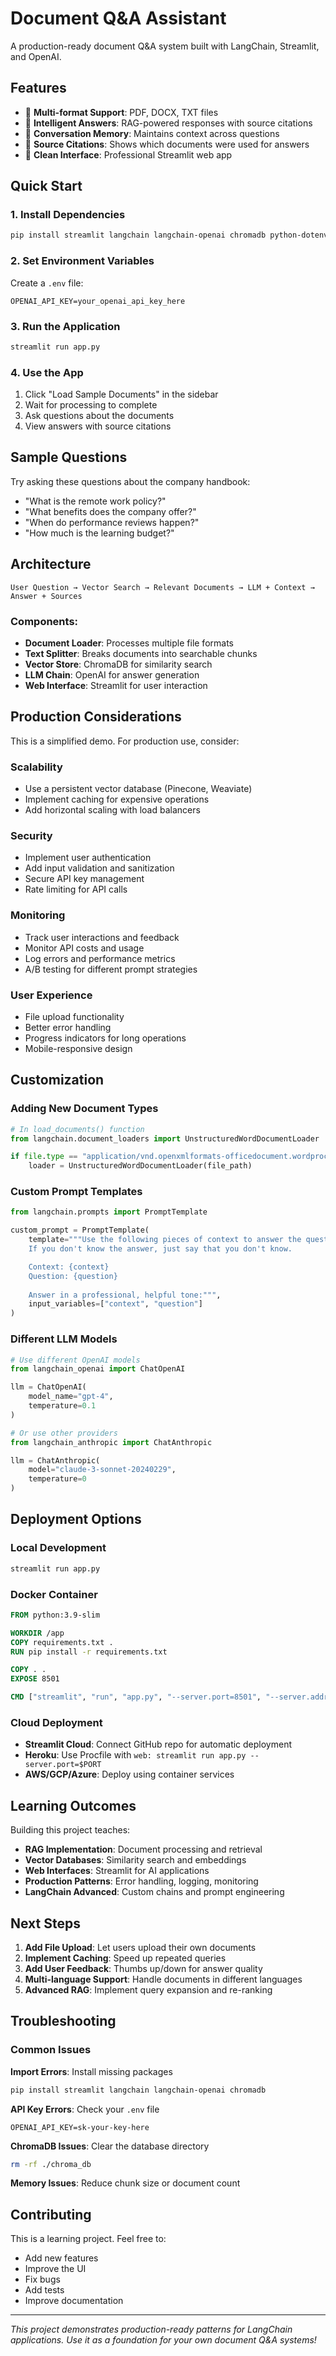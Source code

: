 # Document Q&A Assistant

A production-ready document Q&A system built with LangChain, Streamlit, and OpenAI.

## Features

- 📄 **Multi-format Support**: PDF, DOCX, TXT files
- 🧠 **Intelligent Answers**: RAG-powered responses with source citations
- 💬 **Conversation Memory**: Maintains context across questions
- 🎯 **Source Citations**: Shows which documents were used for answers
- 🚀 **Clean Interface**: Professional Streamlit web app

## Quick Start

### 1. Install Dependencies
```bash
pip install streamlit langchain langchain-openai chromadb python-dotenv
```

### 2. Set Environment Variables
Create a `.env` file:
```
OPENAI_API_KEY=your_openai_api_key_here
```

### 3. Run the Application
```bash
streamlit run app.py
```

### 4. Use the App
1. Click "Load Sample Documents" in the sidebar
2. Wait for processing to complete
3. Ask questions about the documents
4. View answers with source citations

## Sample Questions

Try asking these questions about the company handbook:

- "What is the remote work policy?"
- "What benefits does the company offer?"
- "When do performance reviews happen?"
- "How much is the learning budget?"

## Architecture

```
User Question → Vector Search → Relevant Documents → LLM + Context → Answer + Sources
```

### Components:
- **Document Loader**: Processes multiple file formats
- **Text Splitter**: Breaks documents into searchable chunks
- **Vector Store**: ChromaDB for similarity search
- **LLM Chain**: OpenAI for answer generation
- **Web Interface**: Streamlit for user interaction

## Production Considerations

This is a simplified demo. For production use, consider:

### Scalability
- Use a persistent vector database (Pinecone, Weaviate)
- Implement caching for expensive operations
- Add horizontal scaling with load balancers

### Security
- Implement user authentication
- Add input validation and sanitization
- Secure API key management
- Rate limiting for API calls

### Monitoring
- Track user interactions and feedback
- Monitor API costs and usage
- Log errors and performance metrics
- A/B testing for different prompt strategies

### User Experience
- File upload functionality
- Better error handling
- Progress indicators for long operations
- Mobile-responsive design

## Customization

### Adding New Document Types
```python
# In load_documents() function
from langchain.document_loaders import UnstructuredWordDocumentLoader

if file.type == "application/vnd.openxmlformats-officedocument.wordprocessingml.document":
    loader = UnstructuredWordDocumentLoader(file_path)
```

### Custom Prompt Templates
```python
from langchain.prompts import PromptTemplate

custom_prompt = PromptTemplate(
    template="""Use the following pieces of context to answer the question. 
    If you don't know the answer, just say that you don't know.

    Context: {context}
    Question: {question}
    
    Answer in a professional, helpful tone:""",
    input_variables=["context", "question"]
)
```

### Different LLM Models
```python
# Use different OpenAI models
from langchain_openai import ChatOpenAI

llm = ChatOpenAI(
    model_name="gpt-4",
    temperature=0.1
)

# Or use other providers
from langchain_anthropic import ChatAnthropic

llm = ChatAnthropic(
    model="claude-3-sonnet-20240229",
    temperature=0
)
```

## Deployment Options

### Local Development
```bash
streamlit run app.py
```

### Docker Container
```dockerfile
FROM python:3.9-slim

WORKDIR /app
COPY requirements.txt .
RUN pip install -r requirements.txt

COPY . .
EXPOSE 8501

CMD ["streamlit", "run", "app.py", "--server.port=8501", "--server.address=0.0.0.0"]
```

### Cloud Deployment
- **Streamlit Cloud**: Connect GitHub repo for automatic deployment
- **Heroku**: Use Procfile with `web: streamlit run app.py --server.port=$PORT`
- **AWS/GCP/Azure**: Deploy using container services

## Learning Outcomes

Building this project teaches:

- **RAG Implementation**: Document processing and retrieval
- **Vector Databases**: Similarity search and embeddings
- **Web Interfaces**: Streamlit for AI applications
- **Production Patterns**: Error handling, logging, monitoring
- **LangChain Advanced**: Custom chains and prompt engineering

## Next Steps

1. **Add File Upload**: Let users upload their own documents
2. **Implement Caching**: Speed up repeated queries
3. **Add User Feedback**: Thumbs up/down for answer quality
4. **Multi-language Support**: Handle documents in different languages
5. **Advanced RAG**: Implement query expansion and re-ranking

## Troubleshooting

### Common Issues

**Import Errors**: Install missing packages
```bash
pip install streamlit langchain langchain-openai chromadb
```

**API Key Errors**: Check your `.env` file
```
OPENAI_API_KEY=sk-your-key-here
```

**ChromaDB Issues**: Clear the database directory
```bash
rm -rf ./chroma_db
```

**Memory Issues**: Reduce chunk size or document count

## Contributing

This is a learning project. Feel free to:
- Add new features
- Improve the UI
- Fix bugs
- Add tests
- Improve documentation

---

*This project demonstrates production-ready patterns for LangChain applications. Use it as a foundation for your own document Q&A systems!*
